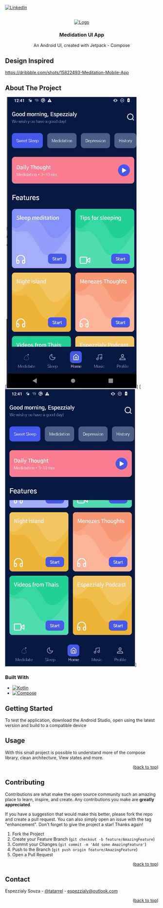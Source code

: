 
[![LinkedIn][linkedin-shield]][linkedin-url]



<!-- PROJECT LOGO -->
<br />
<div align="center">
  <a href="https://github.com/github_username/repo_name">
    <img src="https://img.shields.io/badge/Cryptocurrency-FF2D20?style=for-the-badge&logo=android&logoColor=white" alt="Logo" width="160" height="80">
  </a>

<h3 align="center">Medidation UI App</h3>

  <p align="center">
    An Android UI, created with Jetpack - Compose
    <br />
  </p>
</div>






<!-- ABOUT THE PROJECT -->

## Design Inspired

https://dribbble.com/shots/15822493-Meditation-Mobile-App


## About The Project

[![Product Name Screen Shot][list-screenshot]]
[![Product Name Screen Shot][detail-screenshot]]




### Built With

* [![Kotlin][Kotlin]][Kotlin]
* [![Compose][Compose]][Compose]



<!-- GETTING STARTED -->
## Getting Started

To test the application, download the Android Studio, open using the latest version and build to a compatible device






<!-- USAGE EXAMPLES -->
## Usage

With this small project is possible to understand more of the compose library, clean architecture, View states and more.

<p align="right">(<a href="#readme-top">back to top</a>)</p>




<!-- CONTRIBUTING -->
## Contributing

Contributions are what make the open source community such an amazing place to learn, inspire, and create. Any contributions you make are **greatly appreciated**.

If you have a suggestion that would make this better, please fork the repo and create a pull request. You can also simply open an issue with the tag "enhancement".
Don't forget to give the project a star! Thanks again!

1. Fork the Project
2. Create your Feature Branch (`git checkout -b feature/AmazingFeature`)
3. Commit your Changes (`git commit -m 'Add some AmazingFeature'`)
4. Push to the Branch (`git push origin feature/AmazingFeature`)
5. Open a Pull Request

<p align="right">(<a href="#readme-top">back to top</a>)</p>







<!-- CONTACT -->
## Contact

Espezzialy Souza - [@tatarrel](https://twitter.com/tatarrel) - espezzialy@outlook.com


<p align="right">(<a href="#readme-top">back to top</a>)</p>





<!-- MARKDOWN LINKS & IMAGES -->
<!-- https://www.markdownguide.org/basic-syntax/#reference-style-links -->
[contributors-shield]: https://img.shields.io/github/contributors/github_username/repo_name.svg?style=for-the-badge
[contributors-url]: https://github.com/github_username/repo_name/graphs/contributors
[forks-shield]: https://img.shields.io/github/forks/github_username/repo_name.svg?style=for-the-badge
[forks-url]: https://github.com/github_username/repo_name/network/members
[stars-shield]: https://img.shields.io/github/stars/github_username/repo_name.svg?style=for-the-badge
[stars-url]: https://github.com/github_username/repo_name/stargazers
[issues-shield]: https://img.shields.io/github/issues/github_username/repo_name.svg?style=for-the-badge
[issues-url]: https://github.com/github_username/repo_name/issues
[license-shield]: https://img.shields.io/github/license/github_username/repo_name.svg?style=for-the-badge
[license-url]: https://github.com/github_username/repo_name/blob/master/LICENSE.txt
[linkedin-shield]: https://img.shields.io/badge/-LinkedIn-black.svg?style=for-the-badge&logo=linkedin&colorB=555
[linkedin-url]: https://www.linkedin.com/in/espezzialy/
[list-screenshot]: images/detail1.png
[detail-screenshot]: images/detail2.png
[Next.js]: https://img.shields.io/badge/next.js-000000?style=for-the-badge&logo=nextdotjs&logoColor=white
[Next-url]: https://nextjs.org/
[React.js]: https://img.shields.io/badge/React-20232A?style=for-the-badge&logo=react&logoColor=61DAFB
[React-url]: https://reactjs.org/
[Hilt]: https://img.shields.io/badge/Hilt-35495E?style=for-the-badge&logo=android
[Vue-url]: https://vuejs.org/
[Angular.io]: https://img.shields.io/badge/Angular-DD0031?style=for-the-badge&logo=angular&logoColor=white
[Angular-url]: https://angular.io/
[Svelte.dev]: https://img.shields.io/badge/Svelte-4A4A55?style=for-the-badge&logo=svelte&logoColor=FF3E00
[Svelte-url]: https://svelte.dev/
[Kotlin]: https://img.shields.io/badge/Kotlin-FF2D20?style=for-the-badge&logo=kotlin&logoColor=white
[Retrofit]: https://img.shields.io/badge/Retrofit-0769AD?style=for-the-badge&logo=retrofit&logoColor=white
[Compose]: https://img.shields.io/badge/Hilt-0769AD?style=for-the-badge&logo=android


